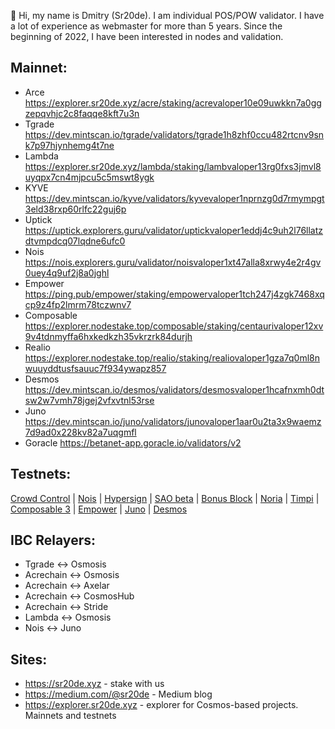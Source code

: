 👋 Hi, my name is Dmitry (Sr20de). I am individual POS/POW validator. I have a lot of experience as webmaster for more than 5 years.
Since the beginning of 2022, I have been interested in nodes and validation.

## Mainnet:
- Arce https://explorer.sr20de.xyz/acre/staking/acrevaloper10e09uwkkn7a0ggzepqvhjc2c8faqqe8kft7u3n
- Tgrade https://dev.mintscan.io/tgrade/validators/tgrade1h8zhf0ccu482rtcnv9snk7p97hjynhemg4t7ne
- Lambda https://explorer.sr20de.xyz/lambda/staking/lambvaloper13rg0fxs3jmvl8uyqpx7cn4mjpcu5c5mswt8ygk
- KYVE https://dev.mintscan.io/kyve/validators/kyvevaloper1nprnzg0d7rmympgt3eld38rxp60rlfc22guj6p
- Uptick https://uptick.explorers.guru/validator/uptickvaloper1eddj4c9uh2l76llatzdtvmpdcq07lqdne6ufc0
- Nois https://nois.explorers.guru/validator/noisvaloper1xt47alla8xrwy4e2r4gv0uey4q9uf2j8a0jghl
- Empower https://ping.pub/empower/staking/empowervaloper1tch247j4zgk7468xqcp9z4fp2lmrm78tczwnv7
- Composable https://explorer.nodestake.top/composable/staking/centaurivaloper12xv9v4tdnmyffa6hxkedkzh35vkrzrk84durjh
- Realio https://explorer.nodestake.top/realio/staking/realiovaloper1gza7q0ml8nwuuyddtusfsauuc7f934ywapz857
- Desmos https://dev.mintscan.io/desmos/validators/desmosvaloper1hcafnxmh0dtsw2w7vmh78jgej2vfxvtnl53rse
- Juno https://dev.mintscan.io/juno/validators/junovaloper1aar0u2ta3x9waemz7d9ad0x228kv82a7uqgmfl
- Goracle https://betanet-app.goracle.io/validators/v2

## Testnets:

[Crowd Control](https://explorer.stavr.tech/cardchain/staking/ccvaloper1c4smhzxtlzarjgrnueetdcjm3kjq3kx47l35tv) | [Nois](https://explorer.sr20de.xyz/nois-testnet/staking/noisvaloper1j2nyll7ll64pwkv9270juletq4fq7y8up0elg8) | [Hypersign](https://explorer.stavr.tech/hypersign/staking/hidvaloper1g799dwqry7s78sa5d32d5wqsjcl4ulre8djc7m) | [SAO beta](https://explorer.sao.network/sao-beta/staking/saovaloper1k5xys8pla7aacd4z43jax7wnf03zkrjjz82evk) | [Bonus Block](https://explorer.nodestake.top/bonusblock-testnet/staking/bonusvaloper18ad6x6d80jmq0ljv84uywrlervjj0guqa2vjgk) | [Noria](https://app.noria.network/noria/staking/noriavaloper1kjuqpc7n8rfalefnuc96pyqyr2ret3p29z26pw) | [Timpi](https://explorer.nodestake.top/timpi-testnet/staking/timpitnvaloper1q2fkdqyg7a9a99nvgcelafm8fld0zmt7str9ru) | [Composable 3](https://explorers.l0vd.com/composable-testnet-3/staking/banksyvaloper16m304u0ayf94swruh4hgnnrfj4p4h0jmnj7pf8) | [Empower](https://explorer.stavr.tech/empower/staking/empowervaloper1tch247j4zgk7468xqcp9z4fp2lmrm78tczwnv7)  | [Juno](https://testnet.mintscan.io/juno-testnet/validators/junovaloper1aar0u2ta3x9waemz7d9ad0x228kv82a7uqgmfl)  | [Desmos](https://testnet.ping.pub/desmos/staking/desmosvaloper1rrzpxa996ga4czzwn7nn4nmla0tpy23uhxf93v)


## IBC Relayers:
- Tgrade <-> Osmosis
- Acrechain <-> Osmosis
- Acrechain <-> Axelar
- Acrechain <-> CosmosHub
- Acrechain <-> Stride
- Lambda <-> Osmosis
- Nois <-> Juno

## Sites:
- https://sr20de.xyz - stake with us
- https://medium.com/@sr20de - Medium blog
- https://explorer.sr20de.xyz - explorer for Cosmos-based projects. Mainnets and testnets



<!---
Sr20dem/Sr20dem is a ✨ special ✨ repository because its `README.md` (this file) appears on your GitHub profile.
You can click the Preview link to take a look at your changes.
--->
